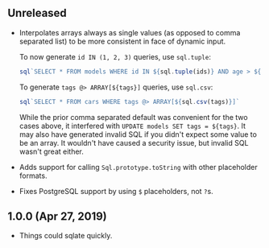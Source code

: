 ## Unreleased
- Interpolates arrays always as single values (as opposed to comma separated list) to be more consistent in face of dynamic input.

  To now generate `id IN (1, 2, 3)` queries, use `sql.tuple`:

  ```javascript
  sql`SELECT * FROM models WHERE id IN ${sql.tuple(ids)} AND age > ${age}`
  ```

  To generate `tags @> ARRAY[${tags}]` queries, use `sql.csv`:

  ```javascript
  sql`SELECT * FROM cars WHERE tags @> ARRAY[${sql.csv(tags)}]`
  ```

  While the prior comma separated default was convenient for the two cases above, it interfered with `UPDATE models SET tags = ${tags}`. It may also have generated invalid SQL if you didn't expect some value to be an array. It wouldn't have caused a security issue, but invalid SQL wasn't great either.

- Adds support for calling `Sql.prototype.toString` with other placeholder formats.
- Fixes PostgreSQL support by using `$` placeholders, not `?`s.

## 1.0.0 (Apr 27, 2019)
- Things could sqlate quickly.
